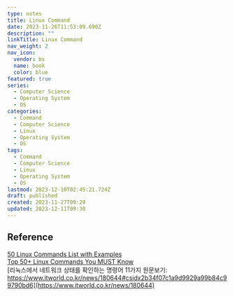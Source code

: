 ```yaml
---
type: notes
title: Linux Command
date: 2023-11-26T11:53:09.690Z
description: ""
linkTitle: Linux Command
nav_weight: 2
nav_icon:
  vendor: bs
  name: book
  color: blue
featured: true
series:
  - Computer Science
  - Operating System
  - OS
categories:
  - Command
  - Computer Science
  - Linux
  - Operating System
  - OS
tags:
  - Command
  - Computer Science
  - Linux
  - Operating System
  - OS
lastmod: 2023-12-10T02:45:21.724Z
draft: published
created: 2023-11-27T09:29
updated: 2023-12-11T09:30
---
```


## Reference

[50 Linux Commands List with Examples](https://www.javatpoint.com/linux-commands)  
[Top 50+ Linux Commands You MUST Know](https://www.digitalocean.com/community/tutorials/linux-commands)  
[리눅스에서 네트워크 상태를 확인하는 명령어 11가지 원문보기: https://www.itworld.co.kr/news/180644#csidx2b34f07c1a9d9929a99b84c99790bd6](https://www.itworld.co.kr/news/180644)
